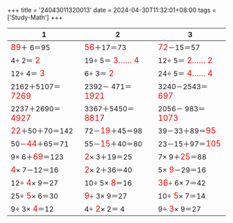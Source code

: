 +++ 
title = '24043011320013' 
date = 2024-04-30T11:32:01+08:00 
tags = ['Study-Math'] 
+++ 

1 | 2 | 3 
-- | -- | -- 
<font color=red size=4>89</font>＋ 6＝95 | <font color=red size=4>56</font>＋17＝73 | <font color=red size=4>72</font>－15＝57 
 4÷ 2＝<font color=red size=4> 2</font> | 19÷ 5＝<font color=red size=4> 3…… 4</font> | 12÷ 5＝<font color=red size=4> 2…… 2</font> 
12÷ 4＝<font color=red size=4> 3</font> |  6÷ 3＝<font color=red size=4> 2</font> | 24÷ 5＝<font color=red size=4> 4…… 4</font> 
2162＋5107＝<font color=red size=4>7269</font> | 2392－ 471＝<font color=red size=4>1921</font> | 3240－2543＝<font color=red size=4>697</font> 
2237＋2690＝<font color=red size=4>4927</font> | 3367＋5450＝<font color=red size=4>8817</font> | 2056－ 983＝<font color=red size=4>1073</font> 
<font color=red size=4>22</font>＋50＋70＝142 | 72－<font color=red size=4>19</font>＋45＝98 | 39－33＋89＝<font color=red size=4>95</font> 
50－<font color=red size=4>44</font>＋65＝71 | 55－<font color=red size=4>15</font>＋40＝80 | 23－15＋97＝<font color=red size=4>105</font> 
 9× 6＋<font color=red size=4>69</font>＝123 | <font color=red size=4> 2</font>× 3＋19＝25 |  7× 9＋<font color=red size=4>25</font>＝88 
<font color=red size=4> 4</font>× 7－12＝16 | <font color=red size=4> 2</font>× 2＋36＝40 |  5×<font color=red size=4> 9</font>－29＝16 
12÷<font color=red size=4> 4</font>× 9＝27 | 10÷ 5×<font color=red size=4> 8</font>＝16 | <font color=red size=4>36</font>÷ 6× 7＝42 
25÷<font color=red size=4> 5</font>× 6＝30 | <font color=red size=4> 9</font>÷ 3× 9＝27 | 10÷<font color=red size=4> 5</font>× 7＝14 
 9÷ 3×<font color=red size=4> 4</font>＝12 |  4÷<font color=red size=4> 2</font>× 2＝ 4 |  9÷<font color=red size=4> 3</font>× 9＝27 

